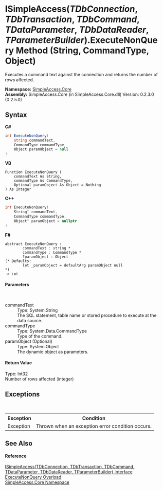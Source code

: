 # ISimpleAccess(*TDbConnection*, *TDbTransaction*, *TDbCommand*, *TDataParameter*, *TDbDataReader*, *TParameterBuilder*).ExecuteNonQuery Method (String, CommandType, Object)
 

Executes a command text against the connection and returns the number of rows affected.

**Namespace:**&nbsp;<a href="a16105b5-9ef0-1333-33d4-5a00c99c3614">SimpleAccess.Core</a><br />**Assembly:**&nbsp;SimpleAccess.Core (in SimpleAccess.Core.dll) Version: 0.2.3.0 (0.2.5.0)

## Syntax

**C#**<br />
``` C#
int ExecuteNonQuery(
	string commandText,
	CommandType commandType,
	Object paramObject = null
)
```

**VB**<br />
``` VB
Function ExecuteNonQuery ( 
	commandText As String,
	commandType As CommandType,
	Optional paramObject As Object = Nothing
) As Integer
```

**C++**<br />
``` C++
int ExecuteNonQuery(
	String^ commandText, 
	CommandType commandType, 
	Object^ paramObject = nullptr
)
```

**F#**<br />
``` F#
abstract ExecuteNonQuery : 
        commandText : string * 
        commandType : CommandType * 
        ?paramObject : Object 
(* Defaults:
        let _paramObject = defaultArg paramObject null
*)
-> int 

```


#### Parameters
&nbsp;<dl><dt>commandText</dt><dd>Type: System.String<br />The SQL statement, table name or stored procedure to execute at the data source.</dd><dt>commandType</dt><dd>Type: System.Data.CommandType<br />Type of the command.</dd><dt>paramObject (Optional)</dt><dd>Type: System.Object<br />The dynamic object as parameters.</dd></dl>

#### Return Value
Type: Int32<br />Number of rows affected (integer)

## Exceptions
&nbsp;<table><tr><th>Exception</th><th>Condition</th></tr><tr><td>Exception</td><td>Thrown when an exception error condition occurs.</td></tr></table>

## See Also


#### Reference
<a href="0a1ff90a-7c2b-18a8-adb6-ac494a3c34b5">ISimpleAccess(TDbConnection, TDbTransaction, TDbCommand, TDataParameter, TDbDataReader, TParameterBuilder) Interface</a><br /><a href="d6ff008e-7aa2-aacd-8855-372a0d76759c">ExecuteNonQuery Overload</a><br /><a href="a16105b5-9ef0-1333-33d4-5a00c99c3614">SimpleAccess.Core Namespace</a><br />